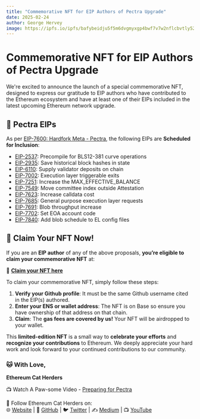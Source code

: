```yaml
---
title: "Commemorative NFT for EIP Authors of Pectra Upgrade"
date: 2025-02-24
author: George Hervey
image: https://ipfs.io/ipfs/bafybeidju5f5m6dvgmyxgp4bwf7v7w2nflcbvtly522nua7wycl4g4rfqm
---
```


# Commemorative NFT for EIP Authors of Pectra Upgrade

We're excited to announce the launch of a special commemorative NFT, designed to express our gratitude to EIP authors who have contributed to the Ethereum ecosystem and have at least one of their EIPs included in the latest upcoming Ethereum network upgrade.

## 📜 Pectra EIPs 

As per [EIP-7600: Hardfork Meta - Pectra](https://eips.ethereum.org/EIPS/eip-7600), the following EIPs are **Scheduled for Inclusion**:

* [EIP-2537](https://eips.ethereum.org/EIPS/eip-2537): Precompile for BLS12-381 curve operations
* [EIP-2935](https://eips.ethereum.org/EIPS/eip-2935): Save historical block hashes in state
* [EIP-6110](https://eips.ethereum.org/EIPS/eip-6110): Supply validator deposits on chain
* [EIP-7002](https://eips.ethereum.org/EIPS/eip-7002): Execution layer triggerable exits
* [EIP-7251](https://eips.ethereum.org/EIPS/eip-7251): Increase the MAX_EFFECTIVE_BALANCE
* [EIP-7549](https://eips.ethereum.org/EIPS/eip-7549): Move committee index outside Attestation
* [EIP-7623](https://eips.ethereum.org/EIPS/eip-7623): Increase calldata cost
* [EIP-7685](https://eips.ethereum.org/EIPS/eip-7685): General purpose execution layer requests
* [EIP-7691](https://eips.ethereum.org/EIPS/eip-7691): Blob throughput increase
* [EIP-7702](https://eips.ethereum.org/EIPS/eip-7702): Set EOA account code
* [EIP-7840](https://eips.ethereum.org/EIPS/eip-7840): Add blob schedule to EL config files
## 🎁 Claim Your NFT Now!

If you are an **EIP author** of any of the above proposals, **you’re eligible to claim your commemorative NFT** at:

🔗 **[Claim your NFT here](https://www.ethcatherders.com/upgrades/pectra)**



To claim your commemorative NFT, simply follow these steps:

1. **Verify your Github profile**: It must be the same Github username cited in the EIP(s) authored.
2. **Enter your ENS or wallet address**: The NFT is on Base so ensure you have ownership of that address on that chain. 
3. **Claim**: The **gas fees are covered by us!** Your NFT will be airdropped to your wallet.

This **limited-edition NFT** is a small way to **celebrate your efforts** and **recognize your contributions** to Ethereum.  We deeply appreciate your hard work and look forward to your continued contributions to our community.

### 🐱 With Love,  
**Ethereum Cat Herders**  

📺 Watch A Paw-some Video - [Preparing for Pectra](https://youtu.be/5pMkHeG-lC0)  

🔗 Follow Ethereum Cat Herders on:  
🌐 [Website](https://www.ethcatherders.com) | 🐙 [GitHub](https://github.com/ethereum-cat-herders) | 🐦 [Twitter](https://twitter.com/EthCatHerders) | ✍️ [Medium](https://medium.com/ethereum-cat-herders) | 📺 [YouTube](https://www.youtube.com/c/EthereumCatHerders)
